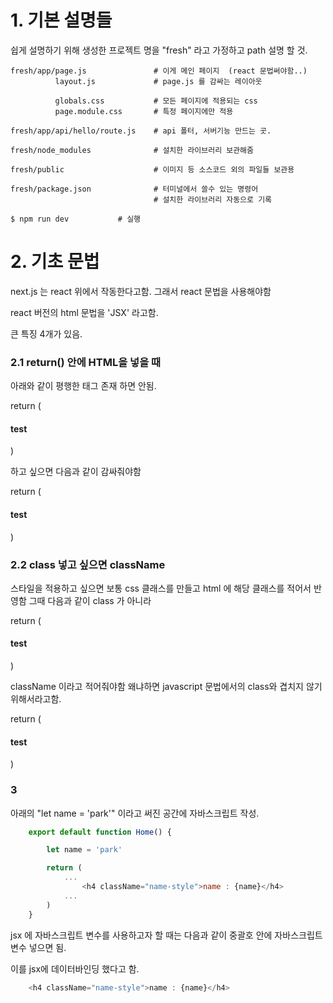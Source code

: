 
# 1. 기본 설명들

쉽게 설명하기 위해 생성한 프로젝트 명을 "fresh" 라고 가정하고 path 설명 할 것.

```
fresh/app/page.js               # 이게 메인 페이지  (react 문법써야함..)
          layout.js             # page.js 를 감싸는 레이아웃

          globals.css           # 모든 페이지에 적용되는 css
          page.module.css       # 특정 페이지에만 적용

fresh/app/api/hello/route.js    # api 폴터, 서버기능 만드는 곳.

fresh/node_modules              # 설치한 라이브러리 보관해줌

fresh/public                    # 이미지 등 소스코드 외의 파일들 보관용

fresh/package.json              # 터미널에서 쓸수 있는 명령어
                                # 설치한 라이브러리 자동으로 기록

$ npm run dev           # 실행

```

# 2. 기초 문법

next.js 는 react 위에서 작동한다고함.
그래서 react 문법을 사용해야함

react 버전의 html 문법을 'JSX' 라고함.

큰 특징 4개가 있음.


### 2.1 return() 안에 HTML을 넣을 때

아래와 같이 평행한 태그 존재 하면 안됨.

return (
    <div>
      <h4>test</h4>
    </div>
    <div></div>
  )

하고 싶으면 다음과 같이 감싸줘야함

return (
    <div>
      <h4>test</h4>
        <div></div>
        <div></div>
    </div>
  )

### 2.2 class 넣고 싶으면 className

스타일을 적용하고 싶으면 보통 css 클래스를 만들고
html 에 해당 클래스를 적어서 반영함
그때 다음과 같이 class 가 아니라

return (
    <div>
      <h4 class="testclass">test</h4>
    </div>
  )

className 이라고 적어줘야함
왜냐하면 javascript 문법에서의 class와 겹치지 않기 위해서라고함.

return (
    <div>
      <h4 className="testclass">test</h4>
    </div>
  )

### 3

아래의 "let name = 'park'" 이라고 써진 공간에 자바스크립트 작성.

```js
    export default function Home() {

        let name = 'park'

        return (
            ...
                <h4 className="name-style">name : {name}</h4>
            ...
        )
    }
```

jsx 에 자바스크립트 변수를 사용하고자 할 때는 다음과 같이 중괄호 안에 자바스크립트 변수 넣으면 됨.

이를 jsx에 데이터바인딩 했다고 함.

```js
    <h4 className="name-style">name : {name}</h4>
```


###

###

###

###

###

###